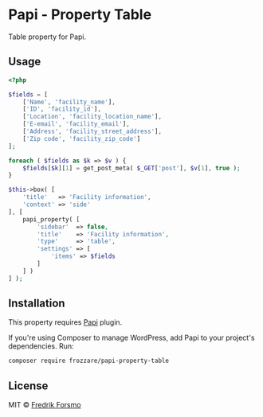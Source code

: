 # Papi - Property Table

Table property for Papi.

## Usage

```php
<?php

$fields = [
    ['Name', 'facility_name'],
    ['ID', 'facility_id'],
    ['Location', 'facility_location_name'],
    ['E-email', 'facility_email'],
    ['Address', 'facility_street_address'],
    ['Zip code', 'facility_zip_code']
];

foreach ( $fields as $k => $v ) {
    $fields[$k][1] = get_post_meta( $_GET['post'], $v[1], true );
}

$this->box( [
    'title'   => 'Facility information',
    'context' => 'side'
], [
    papi_property( [
        'sidebar'  => false,
        'title'    => 'Facility information',
        'type'     => 'table',
        'settings' => [
            'items' => $fields
        ]
    ] )
] );
```

## Installation

This property requires [Papi](https://wp-papi.github.io/) plugin.

If you're using Composer to manage WordPress, add Papi to your project's dependencies. Run:

```sh
composer require frozzare/papi-property-table
```

## License

MIT © [Fredrik Forsmo](https://github.com/frozzare)

